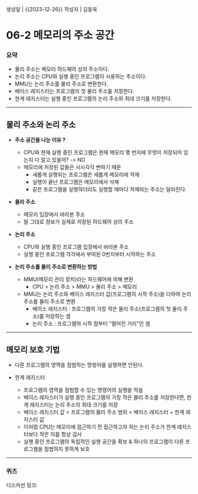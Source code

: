 생성일 | {{2023-12-26}}
작성자 | 김동욱
# 06-2 메모리의 주소 공간

### 요약
- 물리 주소는 메모리 하드웨어 상의 주소이다. 
- 논리 주소는 CPU와 실행 중인 프로그램이 사용하는 주소이다.  
- MMU는 논리 주소를 물리 주소로 변환한다.  
- 베이스 레지스터는 프로그램의 첫 물리 주소를 저장한다.  
- 한계 레지스터는 실행 중인 프로그램의 논리 주소와 최대 크기를 저장한다.

---
## 물리 주소와 논리 주소  

- **주소 공간을 나눈 이유 ?**  
	- CPU와 현재 실행 중인 프로그램은 현재 메모리 몇 번지에 무엇이 저장되어 있는지 다 알고 있을까? -> NO
	- 메모리에 저장된 값들은 시시각각 변하기 때문  
	    - 새롭게 실행되는 프로그램은 새롭게 메모리에 적재
	    - 실행이 끝난 프로그램은 메모리에서 삭제  
	    - 같은 프로그램을 실행하더라도 실행할 때마다 적재되는 주소는 달라진다.  
  
- **물리 주소**  
  - 메모리 입장에서 바라본 주소  
  - 말 그대로 정보가 실제로 저장된 하드웨어 상의 주소  
  
- **논리 주소**  
  - CPU와 실행 중인 프로그램 입장에서 바라본 주소  
  - 실행 중인 프로그램 각각에서 부여된 0번지부터 시작하는 주소  
  
- **논리 주소를 물리 주소로 변환하는 방법**   
  - MMU(메모리 관리 장치)라는 하드웨어에 의해 변환  
    - CPU > 논리 주소 > MMU > 물리 주소 > 메모리  
  - MMU는 논리 주소와 베이스 레지스터 값(프로그램의 시작 주소)을 더하여 논리 주소를 물리 주소로 변환  
    - 베이스 레지스터 : 프로그램의 가장 작은 물리 주소(프로그램의 첫 물리 주소)를 저장하는 셈  
    - 논리 주소 : 프로그램의 시작 점부터 "떨어진 거리"인 셈  
----  
## 메모리 보호 기법  
  
- 다른 프로그램의 영역을 침범하는 명령어를 실행하면 안된다.  
  
- 한계 레지스터  
  - 프로그램의 영역을 침범할 수 있는 명령어의 실행을 막음  
  - 베이스 레지스터가 실행 중인 프로그램의 가장 작은 물리 주소를 저장한다면, 한계 레지스터는 논리 주소의 최대 크기를 저장  
  - 베이스 레지스터 값 < 프로그램의 물리 주소 범위 < 베이스 레지스터 + 한계 레지스터 값  
  - 이처럼 CPU는 메모리에 접근하기 전 접근하고자 하는 논리 주소가 한계 레지스터보다 작은 지를 항상 검사  
  - 실행 중인 프로그램의 독립적인 실행 공간을 확보 & 하나의 프로그램이 다른 프로그램을 침범하지 못하게 보호

----
### 퀴즈

디스커션 링크: